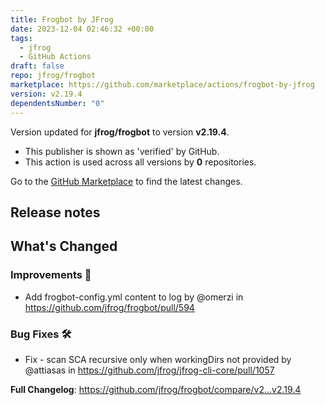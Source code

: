```yaml
---
title: Frogbot by JFrog
date: 2023-12-04 02:46:32 +00:00
tags:
  - jfrog
  - GitHub Actions
draft: false
repo: jfrog/frogbot
marketplace: https://github.com/marketplace/actions/frogbot-by-jfrog
version: v2.19.4
dependentsNumber: "0"
---
```



Version updated for **jfrog/frogbot** to version **v2.19.4**.
- This publisher is shown as 'verified' by GitHub.
- This action is used across all versions by **0** repositories.

Go to the [GitHub Marketplace](https://github.com/marketplace/actions/frogbot-by-jfrog) to find the latest changes.

## Release notes

<!-- Release notes generated using configuration in .github/release.yml at v2.19.4 -->

## What's Changed
### Improvements 🌱
* Add frogbot-config.yml content to log by @omerzi in https://github.com/jfrog/frogbot/pull/594
### Bug Fixes 🛠
* Fix - scan SCA recursive only when workingDirs not provided by @attiasas in https://github.com/jfrog/jfrog-cli-core/pull/1057

**Full Changelog**: https://github.com/jfrog/frogbot/compare/v2...v2.19.4
